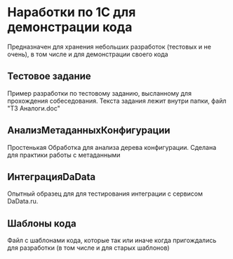 # **Наработки по 1С для демонстрации кода**

Предназначен для хранения небольших разработок (тестовых и не очень), в том числе и для демонстрации своего кода

## Тестовое задание

Пример разработки по тестовому заданию, высланному для прохождения собеседования. Текста задания лежит внутри папки, файл "ТЗ Аналоги.doc"

## АнализМетаданныхКонфигурации

Простенькая Обработка для анализа дерева конфигурации. Сделана для практики работы с метаданными

## ИнтеграцияDaData

Опытный образец для для тестирования интеграции с сервисом DaData.ru.

## Шаблоны кода

Файл с шаблонами кода, которые так или иначе когда пригождались для разработки (в том числе и для старых шаблонов)

